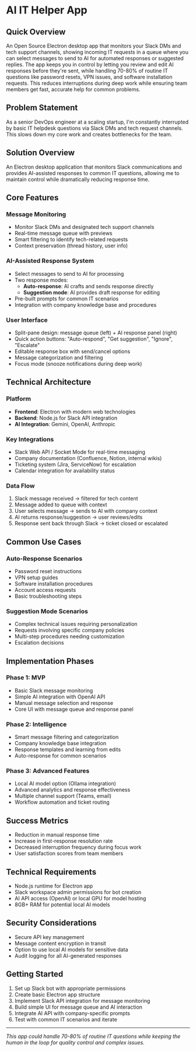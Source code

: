 # AI IT Helper App

## Quick Overview

An Open Source Electron desktop app that monitors your Slack DMs and tech support channels, showing incoming IT requests in a queue where you can select messages to send to AI for automated responses or suggested replies. The app keeps you in control by letting you review and edit AI responses before they're sent, while handling 70-80% of routine IT questions like password resets, VPN issues, and software installation requests. This reduces interruptions during deep work while ensuring team members get fast, accurate help for common problems.

## Problem Statement

As a senior DevOps engineer at a scaling startup, I'm constantly interrupted by basic IT helpdesk questions via Slack DMs and tech request channels. This slows down my core work and creates bottlenecks for the team.

## Solution Overview

An Electron desktop application that monitors Slack communications and provides AI-assisted responses to common IT questions, allowing me to maintain control while dramatically reducing response time.

## Core Features

### Message Monitoring  

- Monitor Slack DMs and designated tech support channels
- Real-time message queue with previews
- Smart filtering to identify tech-related requests
- Context preservation (thread history, user info)

### AI-Assisted Response System

- Select messages to send to AI for processing
- Two response modes:
  - **Auto-response**: AI crafts and sends response directly
  - **Suggestion mode**: AI provides draft response for editing
- Pre-built prompts for common IT scenarios
- Integration with company knowledge base and procedures

### User Interface

- Split-pane design: message queue (left) + AI response panel (right)
- Quick action buttons: "Auto-respond", "Get suggestion", "Ignore", "Escalate"
- Editable response box with send/cancel options
- Message categorization and filtering
- Focus mode (snooze notifications during deep work)

## Technical Architecture

### Platform

- **Frontend**: Electron with modern web technologies
- **Backend**: Node.js for Slack API integration
- **AI Integration**: Gemini, OpenAI, Anthropic

### Key Integrations

- Slack Web API / Socket Mode for real-time messaging
- Company documentation (Confluence, Notion, internal wikis)
- Ticketing system (Jira, ServiceNow) for escalation
- Calendar integration for availability status

### Data Flow

1. Slack message received → filtered for tech content
2. Message added to queue with context
3. User selects message → sends to AI with company context
4. AI returns response/suggestion → user reviews/edits
5. Response sent back through Slack → ticket closed or escalated

## Common Use Cases

### Auto-Response Scenarios

- Password reset instructions
- VPN setup guides
- Software installation procedures
- Account access requests
- Basic troubleshooting steps

### Suggestion Mode Scenarios

- Complex technical issues requiring personalization
- Requests involving specific company policies
- Multi-step procedures needing customization
- Escalation decisions

## Implementation Phases

### Phase 1: MVP

- Basic Slack message monitoring
- Simple AI integration with OpenAI API
- Manual message selection and response
- Core UI with message queue and response panel

### Phase 2: Intelligence

- Smart message filtering and categorization
- Company knowledge base integration
- Response templates and learning from edits
- Auto-response for common scenarios

### Phase 3: Advanced Features

- Local AI model option (Ollama integration)
- Advanced analytics and response effectiveness
- Multiple channel support (Teams, email)
- Workflow automation and ticket routing

## Success Metrics

- Reduction in manual response time
- Increase in first-response resolution rate
- Decreased interruption frequency during focus work
- User satisfaction scores from team members

## Technical Requirements

- Node.js runtime for Electron app
- Slack workspace admin permissions for bot creation
- AI API access (OpenAI) or local GPU for model hosting
- 8GB+ RAM for potential local AI models

## Security Considerations

- Secure API key management
- Message content encryption in transit
- Option to use local AI models for sensitive data
- Audit logging for all AI-generated responses

## Getting Started

1. Set up Slack bot with appropriate permissions
2. Create basic Electron app structure
3. Implement Slack API integration for message monitoring
4. Build simple UI for message queue and AI interaction
5. Integrate AI API with company-specific prompts
6. Test with common IT scenarios and iterate

---

*This app could handle 70-80% of routine IT questions while keeping the human in the loop for quality control and complex issues.*